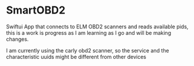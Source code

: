 # SmartOBD2
Swiftui App that connects to ELM OBD2 scanners and reads available pids, this is a work is progress as I am learning as I go and will be making changes.

I am currently using the carly obd2 scanner, so the service and the characteristic uuids might be different from other devices

